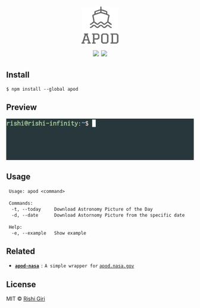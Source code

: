 <h1 align="center">
<img height="100px" width="100px" src="https://raw.githubusercontent.com/rishigiridotcom/rishigiri.com/60d9f35ce5b050211fe377733f8362e57566e66b/github/apod-shit.png"><br>
<a href="https://travis-ci.org/CodeDotJS/apod"><img src="https://travis-ci.org/CodeDotJS/apod.svg?branch=master"></a>
<img src="https://img.shields.io/badge/code_style-XO-5ed9c7.svg">
</h1>

## Install

```
$ npm install --global apod
```

## Preview

<p align="center">
<img src="https://raw.githubusercontent.com/rishigiridotcom/rishigiri.com/b0872a2da63d3a45e9dddf7d1b4e8c19431157ce/github/ezgif-2-34ae4382cb.gif">
</p>

## Usage
```
 Usage: apod <command>

 Commands:
  -t, --today     Download Astronomy Picture of the Day
  -d, --date      Download Astornomy Picture from the specific date

 Help:
  -e, --example   Show example
```

## Related

- __[`apod-nasa`](https://github.com/CodeDotJS/apod-nasa)__ `:` `A simple wrapper for` [`apod.nasa.gov`](https://apod.nasa.gov/)

## License

MIT &copy; [Rishi Giri](http://rishigiri.ml)
